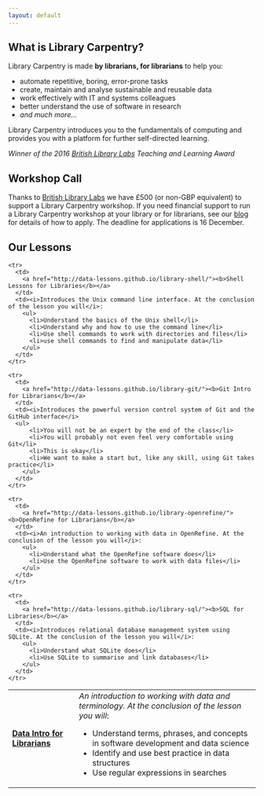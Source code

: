 ```yaml
---
layout: default
---
```


What is Library Carpentry?
--------------------------

Library Carpentry is made **by librarians, for librarians** to help
you:

- automate repetitive, boring, error-prone tasks
- create, maintain and analyse sustainable and reusable data
- work effectively with IT and systems colleagues
- better understand the use of software in research
- *and much more…*

Library Carpentry introduces you to the fundamentals of computing and provides you with a platform for further self-directed learning.

*Winner of the 2016 [British Library Labs](http://labs.bl.uk/British+Library+Labs+Awards) Teaching and Learning Award*

Workshop Call
-----------

Thanks to [British Library Labs](http://labs.bl.uk/) we have £500 (or non-GBP equivalent) to support a Library Carpentry workshop. If you need financial support to run a Library Carpentry workshop at your library or for librarians, see our [blog](http://librarycarpentry.github.io/workshop-call/) for details of how to apply. The deadline for applications is 16 December.

Our Lessons
-----------

<table>
  <tbody>
    <tr>
      <td>
        <a href="https://data-lessons.github.io/library-data-intro/"><b>Data Intro for Librarians</b></a>
      </td>
      <td><i>An introduction to working with data and terminology. At the conclusion of the lesson you will</i>:
        <ul>
          <li>Understand terms, phrases, and concepts in software development and data science</li>
          <li>Identify and use best practice in data structures</li>
          <li>Use regular expressions in searches</li>
        </ul>
      </td>
    </tr>

    <tr>
      <td>
        <a href="http://data-lessons.github.io/library-shell/"><b>Shell Lessons for Libraries</b></a>
      </td>
      <td><i>Introduces the Unix command line interface. At the conclusion of the lesson you will</i>:
        <ul>
          <li>Understand the basics of the Unix shell</li>
          <li>Understand why and how to use the command line</li>
          <li>Use shell commands to work with directories and files</li>
          <li>use shell commands to find and manipulate data</li>
        </ul>
      </td>
    </tr>

    <tr>
      <td>
        <a href="http://data-lessons.github.io/library-git/"><b>Git Intro for Librarians</b></a>
      </td>
      <td><i>Introduces the powerful version control system of Git and the GitHub interface</i>
      <ul>
          <li>You will not be an expert by the end of the class</li>
          <li>You will probably not even feel very comfortable using Git</li>
          <li>This is okay</li>
          <li>We want to make a start but, like any skill, using Git takes practice</li>
        </ul>
      </td>
    </tr>

    <tr>
      <td>
        <a href="http://data-lessons.github.io/library-openrefine/"><b>OpenRefine for Librarians</b></a>
      </td>
      <td><i>An introduction to working with data in OpenRefine. At the conclusion of the lesson you will</i>:
        <ul>
          <li>Understand what the OpenRefine software does</li>
          <li>Use the OpenRefine software to work with data files</li>
        </ul>
      </td>
    </tr>

    <tr>
      <td>
        <a href="http://data-lessons.github.io/library-sql/"><b>SQL for Libraries</b></a>
      </td>
      <td><i>Introduces relational database management system using SQLite. At the conclusion of the lesson you will</i>:
        <ul>
          <li>Understand what SQLite does</li>
          <li>Use SQLite to summarise and link databases</li>
        </ul>
      </td>
    </tr>

  </tbody>
</table>
